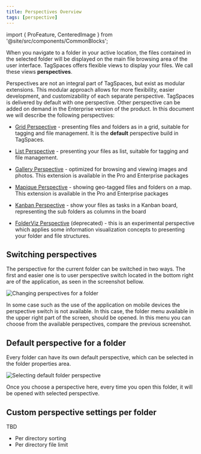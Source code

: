 ```yaml
---
title: Perspectives Overview
tags: [perspective]
---
```


import { ProFeature, CenteredImage } from '@site/src/components/CommonBlocks';

When you navigate to a folder in your active location, the files contained in the selected folder will be displayed on the main file browsing area of the user interface. TagSpaces offers flexible views to display your files. We call these views **perspectives**.

Perspectives are not an integral part of TagSpaces, but exist as modular extensions. This modular approach allows for more flexibility, easier development, and customizability of each separate perspective. TagSpaces is delivered by default with one perspective. Other perspective can be added on demand in the Enterprise version of the product. In this document we will describe the following perspectives:

- [Grid Perspective](/perspectives/grid) - presenting files and folders as in a grid, suitable for tagging and file management. It is the **default** perspective build in TagSpaces.

- [List Perspective](/perspectives/list) - presenting your files as list, suitable for tagging and file management.

- [Gallery Perspective](/perspectives/gallery) <ProFeature /> - optimized for browsing and viewing images and photos. This extension is available in the Pro and Enterprise packages

- [Mapique Perspective](/perspectives/mapique) <ProFeature /> - showing geo-tagged files and folders on a map. This extension is available in the Pro and Enterprise packages

- [Kanban Perspective](/perspectives/kanban) <ProFeature /> - show your files as tasks in a Kanban board, representing the sub folders as columns in the board

- [FolderViz Perspective](/perspectives/folderviz) (deprecated) - this is an experimental perspective which applies some information visualization concepts to presenting your folder and file structures.

## Switching perspectives

The perspective for the current folder can be switched in two ways. The first and easier one is to user perspective switch located in the bottom right are of the application, as seen in the screenshot bellow.

![Changing perspectives for a folder](/media/tagspaces-perspective-switch.png)

In some case such as the use of the application on mobile devices the perspective switch is not available. In this case, the folder menu available in the upper right part of the screen, should be opened. In this menu you can choose from the available perspectives, compare the previous screenshot.

## Default perspective for a folder

Every folder can have its own default perspective, which can be selected in the folder properties area.

![Selecting default folder perspective](/media/folder-properties-select-perspective.png)

Once you choose a perspective here, every time you open this folder, it will be opened with selected perspective.

## Custom perspective settings per folder

<ProFeature />

TBD

- Per directory sorting
- Per directory file limit
